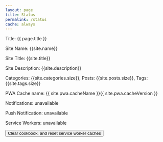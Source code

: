 ```yaml
---
layout: page
title: Status
permalink: /status
cache: always
---
```


Title: {{ page.title }} 

Site Name: {{site.name}}

Site Title: {{site.title}}

Site Description: {{site.description}}

Categories: {{site.categories.size}}, Posts: {{site.posts.size}}, Tags: {{site.tags.size}}

PWA Cache name: {{ site.pwa.cacheName }}{{ site.pwa.cacheVersion }}

Notifications: <span id='notification'>unavailable</span>

Push Notification: <span id='pushNotification'>unavailable</span>

Service Workers: <span id='serviceWorker'>unavailable</span>

<button onclick="resetServiceWorker();">Clear cookbook, and reset service worker caches</button>

<script>
    async function clearCache(cacheName) {
        caches.open(cacheName)
            .then(() => {
                caches.delete(cacheName)
                    .then(() => {
                        console.log(`Cache, ${cacheName} deleted`);
                    })
            });
    }

    function home() {
        window.location.href = '/status';
    }

    function resetServiceWorker () {
        clearCache('{{ site.pwa.cacheName }}{{ site.pwa.cacheVersion }}');
        clearCache('base-{{ site.pwa.cacheName }}{{ site.pwa.cacheVersion }}');
        clearCache('resource-{{ site.pwa.cacheName }}{{ site.pwa.cacheVersion }}');

        navigator.serviceWorker.getRegistrations()
            .then(function(registrations) {
                for(let registration of registrations) {
                    registration.unregister().then(() => {
                        console.log('Reset SW, unregister service worker');
                    });
                }
            });

        setTimeout(home, 1000);
    }

    window.addEventListener("load", () => {
        if (Notification.permission != 'denied') {
            document.querySelector('#notification').innerText = 'available';
        }
        if ('PushManager' in window) {
            document.querySelector('#pushNotification').innerText = 'available';
        }
        if ('serviceWorker' in navigator) {
            document.querySelector('#serviceWorker').innerText = 'available';
        }
    });
</script>
